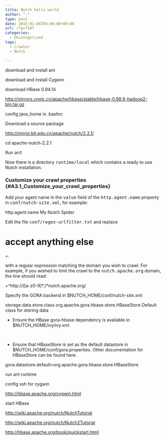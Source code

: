 ```yaml
---
title: Nutch hello world
author: "-"
type: post
date: 2015-01-06T04:00:00+00:00
url: /?p=7187
categories:
  - Uncategorized
tags:
  - Crawler
  - Nutch

---
```

download and install ant

download and install Cygwin

download HBase 0.94.14

http://mirrors.cnnic.cn/apache/hbase/stable/hbase-0.98.9-hadoop2-bin.tar.gz


config java_home in .bashrc

Download a source package

http://mirror.bit.edu.cn/apache/nutch/2.2.1/

cd apache-nutch-2.2.1

Run <tt class="backtick">ant</tt>

Now there is a directory <tt class="backtick">runtime/local</tt> which contains a ready to use Nutch installation.

### Customize your crawl properties {#A3.1_Customize_your_crawl_properties}

Add your agent name in the <tt class="backtick">value</tt> field of the <tt class="backtick">http.agent.name</tt> property in <tt class="backtick">conf/nutch-site.xml</tt>, for example:

<property>
<span id="line-2-1" class="anchor"> <name>http.agent.name</name>
<span id="line-3-1" class="anchor"> <value>My Nutch Spider</value>
<span id="line-4-1" class="anchor"></property>

Edit the file <tt class="backtick">conf/regex-urlfilter.txt</tt> and replace

# accept anything else
<span id="line-2-2" class="anchor">+.

<p class="line862">
  with a regular expression matching the domain you wish to crawl. For example, if you wished to limit the crawl to the <tt class="backtick">nutch.apache.org</tt> domain, the line should read:<span id="line-113" class="anchor"><span id="line-114" class="anchor">

<span id="line-1-7" class="anchor"> +^http://([a-z0-9]*\.)*nutch.apache.org/

Specify the GORA backend in $NUTCH_HOME/conf/nutch-site.xml


<property>
<span id="line-2" class="anchor"> <name>storage.data.store.class</name>
<span id="line-3" class="anchor"> <value>org.apache.gora.hbase.store.HBaseStore</value>
<span id="line-4" class="anchor"> <description>Default class for storing data</description>
<span id="line-5" class="anchor"></property>


  * Ensure the HBase gora-hbase dependency is available in $NUTCH_HOME/ivy/ivy.xml<span id="line-26" class="anchor"><span id="line-27" class="anchor">

<span id="line-1-1" class="anchor">    <!-- Uncomment this to use HBase as Gora backend. -->
<span id="line-2-1" class="anchor">    
<span id="line-3-1" class="anchor">    <dependency org="org.apache.gora" name="gora-hbase" rev="0.4" conf="*->default" />


  * <p class="line862">
      Ensure that HBaseStore is set as the default datastore in $NUTCH_HOME/conf/gora.properties. Other documentation for HBaseStore can be found here.<span id="line-34" class="anchor"><span id="line-35" class="anchor">
    

<span id="line-1-2" class="anchor">    gora.datastore.default=org.apache.gora.hbase.store.HBaseStore


run ant runtime

config ssh for cygwin

http://hbase.apache.org/cygwin.html

start HBase


http://wiki.apache.org/nutch/NutchTutorial

http://wiki.apache.org/nutch/Nutch2Tutorial

http://hbase.apache.org/book/quickstart.html